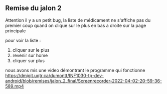## Remise du jalon 2

Attention il y a un petit bug, la liste de médicament ne s'affiche pas du premier coup quand on clique
sur le plus en bas a droite sur la page principale

pour voir la liste :

1. cliquer sur le plus
2. revenir sur home
3. cliquer sur plus

nous avons mis une video démontrant le programme qui fonctionne
https://dmigit.uqtr.ca/dumontt/INF1030-tp-dev-android/blob/remises/jalon_2_final/Screenrecorder-2022-04-02-20-59-36-589.mp4